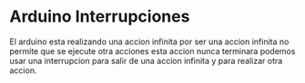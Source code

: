 # Arduino Interrupciones
El arduino esta realizando una accion infinita por ser una accion infinita no permite que se ejecute otra acciones esta accion nunca terminara  podemos usar una interrupcion para salir de una accion infinita y para realizar otra accion.
